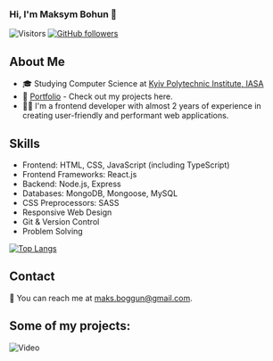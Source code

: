 ### Hi, I'm Maksym Bohun 👋

![Visitors](https://api.visitorbadge.io/api/visitors?path=https%3A%2F%2Fgithub.com%2Fmaksym-bohun%2Fmaksym-bohun&label=Visitors&countColor=%231d7fb9&style=flat)
[![GitHub followers](https://img.shields.io/github/followers/maksym-bohun.svg?style=social&label=Follow&maxAge=2592000)](https://github.com/maksym-bohun?tab=followers)

## About Me

- 🎓 Studying Computer Science at [Kyiv Polytechnic Institute, IASA](https://iasa.kpi.ua/)
- 💼 [Portfolio](https://maksym-bohun.github.io/portfolio/) - Check out my projects here.
- 👨‍💻 I'm a frontend developer with almost 2 years of experience in creating user-friendly and performant web applications.

## Skills

- Frontend: HTML, CSS, JavaScript (including TypeScript)
- Frontend Frameworks: React.js
- Backend: Node.js, Express
- Databases: MongoDB, Mongoose, MySQL
- CSS Preprocessors: SASS
- Responsive Web Design
- Git & Version Control
- Problem Solving

[![Top Langs](https://github-readme-stats.vercel.app/api/top-langs/?username=maksym-bohun&layout=compact)](https://github.com/maksym-bohun)

## Contact

📧 You can reach me at [maks.boggun@gmail.com](mailto:maks.boggun@gmail.com).

## Some of my projects:

![Video](./projects/Electro.gif)

